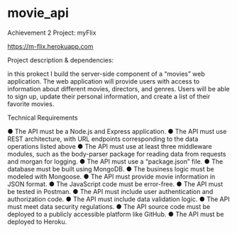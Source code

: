 # movie_api

Achievement 2 Project:
myFlix

https://m-flix.herokuapp.com

Project description & dependencies:

in this prokect I build the server-side component of a “movies” web application. 
The web application will provide users with access to information about different
movies, directors, and genres. Users will be able to sign up, update their
personal information, and create a list of their favorite movies.

Technical Requirements

● The API must be a Node.js and Express application.
● The API must use REST architecture, with URL endpoints corresponding to the data
operations listed above
● The API must use at least three middleware modules, such as the body-parser package for
reading data from requests and morgan for logging.
● The API must use a “package.json” file.
● The database must be built using MongoDB.
● The business logic must be modeled with Mongoose.
● The API must provide movie information in JSON format.
● The JavaScript code must be error-free.
● The API must be tested in Postman.
● The API must include user authentication and authorization code.
● The API must include data validation logic.
● The API must meet data security regulations.
● The API source code must be deployed to a publicly accessible platform like GitHub.
● The API must be deployed to Heroku.

